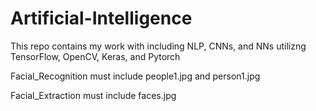 # Artificial-Intelligence
This repo contains my work with including NLP, CNNs, and NNs utilizng TensorFlow, OpenCV, Keras, and Pytorch

Facial_Recognition must include people1.jpg and person1.jpg

Facial_Extraction must include faces.jpg
